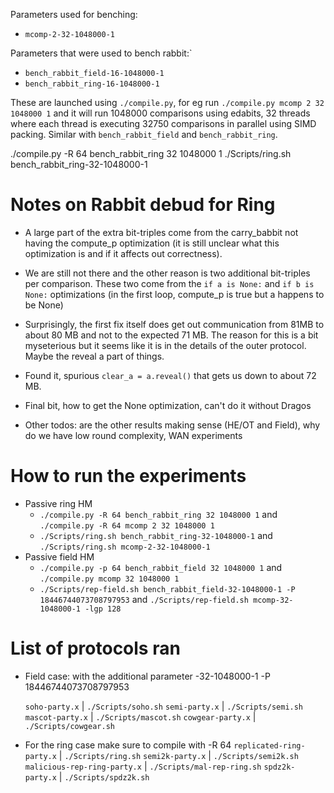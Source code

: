 Parameters used for benching:

* `mcomp-2-32-1048000-1`

Parameters that were used to bench rabbit:`
* `bench_rabbit_field-16-1048000-1`
* `bench_rabbit_ring-16-1048000-1`

These are launched using `./compile.py`, for eg run `./compile.py mcomp 2 32 1048000 1` and it will run
1048000 comparisons using edabits, 32 threads where each thread is executing 32750 comparisons in parallel using SIMD packing.
Similar with `bench_rabbit_field` and `bench_rabbit_ring`.


./compile.py -R 64 bench_rabbit_ring 32 1048000 1
./Scripts/ring.sh bench_rabbit_ring-32-1048000-1



# Notes on Rabbit debud for Ring

* A large part of the extra bit-triples come from the carry_babbit not having the compute_p optimization (it is still unclear what this optimization is and if it affects out correctness). 
* We are still not there and the other reason is two additional bit-triples per comparison. These two come from the `if a is None:` and `if b is None:` optimizations (in the first loop, compute_p is true but a happens to be None)   
* Surprisingly, the first fix itself does get out communication from 81MB to about 80 MB and not to the expected 71 MB. The reason for this is a bit myseterious but it seems like it is in the details of the outer protocol. Maybe the reveal a part of things.
* Found it, spurious `clear_a = a.reveal()` that gets us down to about 72 MB.
* Final bit, how to get the None optimization, can't do it without Dragos

* Other todos: are the other results making sense (HE/OT and Field), why do we have low round complexity, WAN experiments


# How to run the experiments

* Passive ring HM
  * `./compile.py -R 64 bench_rabbit_ring 32 1048000 1` and `./compile.py -R 64 mcomp 2 32 1048000 1`
  * `./Scripts/ring.sh bench_rabbit_ring-32-1048000-1` and `./Scripts/ring.sh mcomp-2-32-1048000-1`
* Passive field HM
  * `./compile.py -p 64 bench_rabbit_field 32 1048000 1` and `./compile.py mcomp 32 1048000 1`
  * `./Scripts/rep-field.sh bench_rabbit_field-32-1048000-1 -P 18446744073708797953` and `./Scripts/rep-field.sh mcomp-32-1048000-1 -lgp 128`


# List of protocols ran

* Field case: with the additional parameter -32-1048000-1 -P 18446744073708797953

  `soho-party.x` | `./Scripts/soho.sh`
  `semi-party.x` | `./Scripts/semi.sh`
  `mascot-party.x` | `./Scripts/mascot.sh`
  `cowgear-party.x` | `./Scripts/cowgear.sh`

* For the ring case make sure to compile with -R 64
  `replicated-ring-party.x` | `./Scripts/ring.sh`
  `semi2k-party.x` | `./Scripts/semi2k.sh`
  `malicious-rep-ring-party.x` | `./Scripts/mal-rep-ring.sh`
  `spdz2k-party.x` | `./Scripts/spdz2k.sh`
